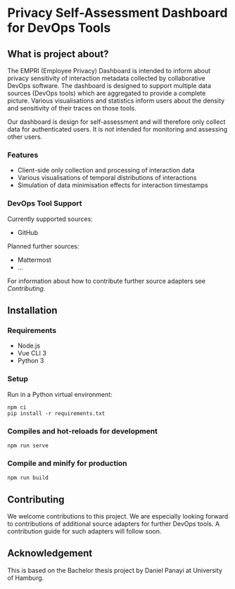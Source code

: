 # Privacy Self-Assessment Dashboard for DevOps Tools

## What is project about?

The EMPRI (Employee Privacy) Dashboard is intended to inform about privacy sensitivity of interaction metadata collected by collaborative DevOps software.
The dashboard is designed to support multiple data sources (DevOps tools) which are aggregated to provide a complete picture.
Various visualisations and statistics inform users about the density and sensitivity of their traces on those tools.

Our dashboard is design for self-assessment and will therefore only collect data for authenticated users.
It is _not_ intended for monitoring and assessing other users.

### Features

- Client-side only collection and processing of interaction data
- Various visualisations of temporal distributions of interactions
- Simulation of data minimisation effects for interaction timestamps

### DevOps Tool Support

Currently supported sources:

- GitHub

Planned further sources:

- Mattermost
- …

For information about how to contribute further source adapters see _Contributing_.

## Installation

### Requirements

- Node.js 
- Vue CLI 3
- Python 3

### Setup

Run in a Python virtual environment:
```
npm ci
pip install -r requirements.txt
```

### Compiles and hot-reloads for development
```
npm run serve
```

### Compile and minify for production
```
npm run build
```

## Contributing

We welcome contributions to this project.
We are especially looking forward to contributions of additional source adapters for further DevOps tools.
A contribution guide for such adapters will follow soon.

## Acknowledgement

This is based on the Bachelor thesis project by Daniel Panayi at University of Hamburg.
